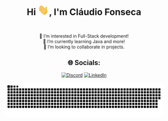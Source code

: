 <div align="center">
<h1 align="center">Hi <img width="35" src="https://github.com/rikkarth/rikkarth/blob/500c2876810290fbf370fd80245927a51c43364f/waving.gif">, I'm Cláudio Fonseca </h1>
<br>

 👀 I’m interested in Full-Stack development!<br>
 🌱 I’m currently learning Java and more!<br>
 💞️ I’m looking to collaborate in projects.

## 🌐 Socials:

[![Discord](https://img.shields.io/badge/Discord-%237289DA.svg?logo=discord&logoColor=white)](htttps://discord.gg/ClaudioFonseca#2326)
[![LinkedIn](https://img.shields.io/badge/LinkedIn-%230077B5.svg?logo=linkedin&logoColor=white)](https://discordapp.com/users/821535911266615338) 


<picture>
  <source media="(prefers-color-scheme: dark)" srcset="https://raw.githubusercontent.com/CaluFonseca/CaluFonseca/output/github-contribution-grid-snake-dark.svg">
  <source media="(prefers-color-scheme: light)" srcset="https://raw.githubusercontent.com/CaluFonseca/CaluFonseca/output/github-contribution-grid-snake.svg">
  <img alt="github contribution grid snake animation" src="https://raw.githubusercontent.com/CaluFonseca/CaluFonseca/output/github-contribution-grid-snake.svg">
</picture>



